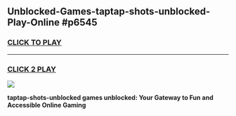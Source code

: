 
## Unblocked-Games-taptap-shots-unblocked-Play-Online #p6545
<h3>
<a href="https://news.freeplayer.one?title=taptap-shots-unblocked&ref=3">CLICK TO PLAY</a></h3>
<hr>

<h3>
<a href="https://news.freeplayer.one?title=taptap-shots-unblocked&ref=3">CLICK 2 PLAY</a>
  
</h3>

<a href="https://news.freeplayer.one?title=taptap-shots-unblocked&ref=3"><img src="https://clearcache.store/games.png"></a>


**taptap-shots-unblocked games unblocked: Your Gateway to Fun and Accessible Online Gaming**

